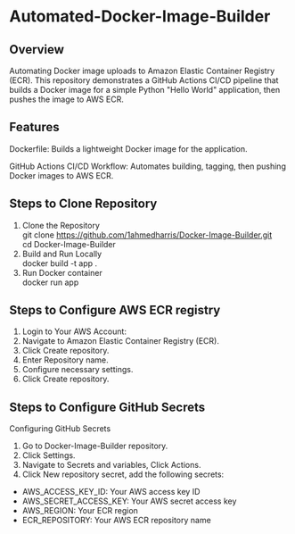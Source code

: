 # Automated-Docker-Image-Builder
## Overview
Automating Docker image uploads to Amazon Elastic Container Registry (ECR). 
This repository demonstrates a GitHub Actions CI/CD pipeline that builds a Docker image for a simple Python "Hello World" application, then pushes the image to AWS ECR. 
## Features
Dockerfile:
Builds a lightweight Docker image for the application.

GitHub Actions CI/CD Workflow:
Automates building, tagging, then pushing Docker images to AWS ECR.
## Steps to Clone Repository
1. Clone the Repository   
git clone  https://github.com/1ahmedharris/Docker-Image-Builder.git  
cd Docker-Image-Builder  
2. Build and Run Locally   
docker build -t app .    
3. Run Docker container  
docker run app
## Steps to Configure AWS ECR registry
1. Login to Your AWS Account:
2. Navigate to Amazon Elastic Container Registry (ECR).
3. Click Create repository.
4. Enter Repository name.
5. Configure necessary settings.
6. Click Create repository.
## Steps to Configure GitHub Secrets
Configuring GitHub Secrets
1. Go to Docker-Image-Builder repository.
2. Click Settings.
3. Navigate to Secrets and variables, Click Actions.
4. Click New repository secret, add the following secrets:
- AWS_ACCESS_KEY_ID: Your AWS access key ID  
- AWS_SECRET_ACCESS_KEY: Your AWS secret access key  
- AWS_REGION: Your ECR region  
- ECR_REPOSITORY: Your AWS ECR repository name
